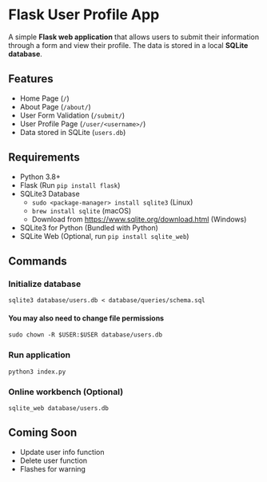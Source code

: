 # Flask User Profile App

A simple **Flask web application** that allows users to submit their information through a form and view their profile. The data is stored in a local **SQLite database**.

## Features

 - Home Page (`/`)
 - About Page (`/about/`)
 - User Form Validation (`/submit/`)
 - User Profile Page (`/user/<username>/`)
 - Data stored in SQLite (`users.db`)

## Requirements

 - Python 3.8+
 - Flask (Run `pip install flask`)
 - SQLite3 Database
   - `sudo <package-manager> install sqlite3` (Linux)
   - `brew install sqlite` (macOS)
   - Download from https://www.sqlite.org/download.html (Windows)
 - SQLite3 for Python (Bundled with Python)
 - SQLite Web (Optional, run `pip install sqlite_web`)

## Commands

### Initialize database

`sqlite3 database/users.db < database/queries/schema.sql`

#### You may also need to change file permissions

`sudo chown -R $USER:$USER database/users.db`

### Run application

`python3 index.py`

### Online workbench (Optional)

`sqlite_web database/users.db`

## Coming Soon

 - Update user info function
 - Delete user function
 - Flashes for warning
